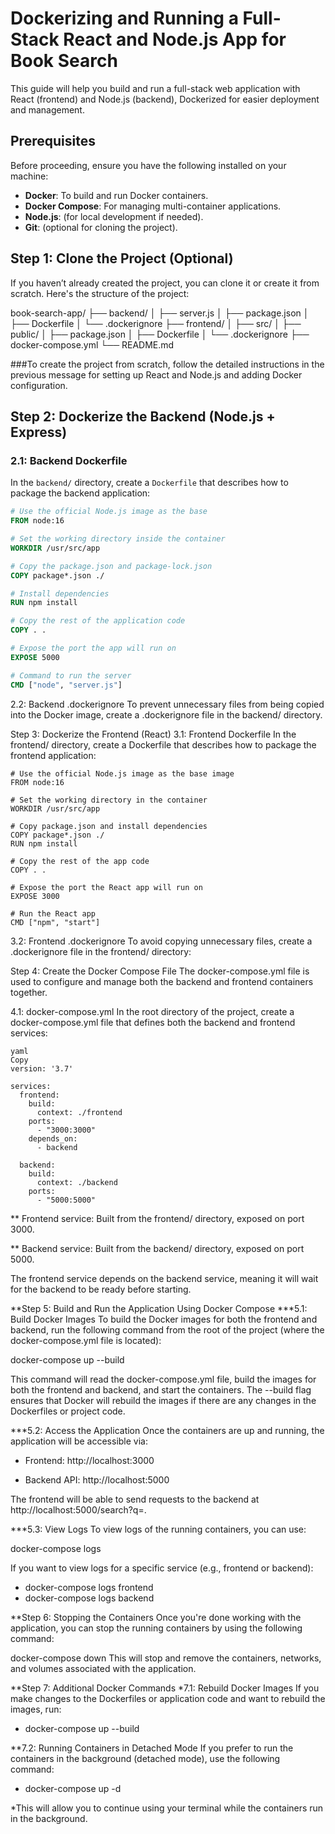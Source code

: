 # Dockerizing and Running a Full-Stack React and Node.js App for Book Search

This guide will help you build and run a full-stack web application with React (frontend) and Node.js (backend), Dockerized for easier deployment and management.

## Prerequisites

Before proceeding, ensure you have the following installed on your machine:

- **Docker**: To build and run Docker containers.
- **Docker Compose**: For managing multi-container applications.
- **Node.js**: (for local development if needed).
- **Git**: (optional for cloning the project).

## Step 1: Clone the Project (Optional)

If you haven’t already created the project, you can clone it or create it from scratch. Here's the structure of the project:

book-search-app/ ├── backend/ │ ├── server.js │ ├── package.json │ ├── Dockerfile │ └── .dockerignore ├── frontend/ │ ├── src/ │ ├── public/ │ ├── package.json │ ├── Dockerfile │ └── .dockerignore ├── docker-compose.yml └── README.md



###To create the project from scratch, follow the detailed instructions in the previous message for setting up React and Node.js and adding Docker configuration.

## Step 2: Dockerize the Backend (Node.js + Express)

### 2.1: Backend Dockerfile

In the `backend/` directory, create a `Dockerfile` that describes how to package the backend application:

```dockerfile
# Use the official Node.js image as the base
FROM node:16

# Set the working directory inside the container
WORKDIR /usr/src/app

# Copy the package.json and package-lock.json
COPY package*.json ./

# Install dependencies
RUN npm install

# Copy the rest of the application code
COPY . .

# Expose the port the app will run on
EXPOSE 5000

# Command to run the server
CMD ["node", "server.js"]

```

2.2: Backend .dockerignore
To prevent unnecessary files from being copied into the Docker image, create a .dockerignore file in the backend/ directory.


Step 3: Dockerize the Frontend (React)
3.1: Frontend Dockerfile
In the frontend/ directory, create a Dockerfile that describes how to package the frontend application:

```
# Use the official Node.js image as the base image
FROM node:16

# Set the working directory in the container
WORKDIR /usr/src/app

# Copy package.json and install dependencies
COPY package*.json ./
RUN npm install

# Copy the rest of the app code
COPY . .

# Expose the port the React app will run on
EXPOSE 3000

# Run the React app
CMD ["npm", "start"]
```

3.2: Frontend .dockerignore
To avoid copying unnecessary files, create a .dockerignore file in the frontend/ directory:

Step 4: Create the Docker Compose File
The docker-compose.yml file is used to configure and manage both the backend and frontend containers together.

4.1: docker-compose.yml
In the root directory of the project, create a docker-compose.yml file that defines both the backend and frontend services:
```
yaml
Copy
version: '3.7'

services:
  frontend:
    build:
      context: ./frontend
    ports:
      - "3000:3000"
    depends_on:
      - backend

  backend:
    build:
      context: ./backend
    ports:
      - "5000:5000"
```

** Frontend service: Built from the frontend/ directory, exposed on port 3000.

** Backend service: Built from the backend/ directory, exposed on port 5000.

The frontend service depends on the backend service, meaning it will wait for the backend to be ready before starting.

**Step 5: Build and Run the Application Using Docker Compose
***5.1: Build Docker Images
To build the Docker images for both the frontend and backend, run the following command from the root of the project (where the docker-compose.yml file is located):

docker-compose up --build

This command will read the docker-compose.yml file, build the images for both the frontend and backend, and start the containers. The --build flag ensures that Docker will rebuild the images if there are any changes in the Dockerfiles or project code.

***5.2: Access the Application
Once the containers are up and running, the application will be accessible via:

- Frontend: http://localhost:3000

- Backend API: http://localhost:5000

The frontend will be able to send requests to the backend at http://localhost:5000/search?q=<query>.

***5.3: View Logs
To view logs of the running containers, you can use:

docker-compose logs

If you want to view logs for a specific service (e.g., frontend or backend):

 - docker-compose logs frontend
 - docker-compose logs backend

**Step 6: Stopping the Containers
Once you're done working with the application, you can stop the running containers by using the following command:

docker-compose down
This will stop and remove the containers, networks, and volumes associated with the application.

**Step 7: Additional Docker Commands
*7.1: Rebuild Docker Images
If you make changes to the Dockerfiles or application code and want to rebuild the images, run:

- docker-compose up --build

**7.2: Running Containers in Detached Mode
If you prefer to run the containers in the background (detached mode), use the following command:

- docker-compose up -d

*This will allow you to continue using your terminal while the containers run in the background.